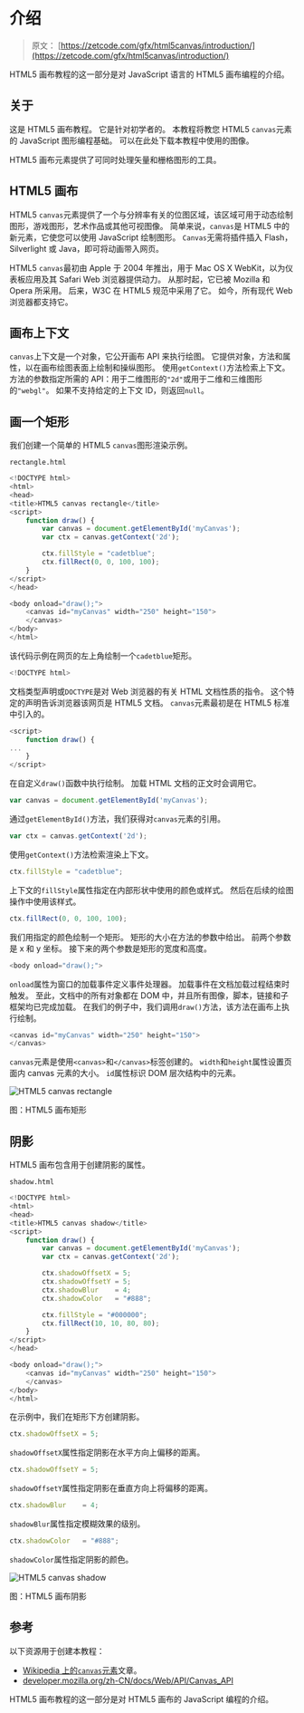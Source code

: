 # 介绍

> 原文： [https://zetcode.com/gfx/html5canvas/introduction/](https://zetcode.com/gfx/html5canvas/introduction/)

HTML5 画布教程的这一部分是对 JavaScript 语言的 HTML5 画布编程的介绍。

## 关于

这是 HTML5 画布教程。 它是针对初学者的。 本教程将教您 HTML5 `canvas`元素的 JavaScript 图形编程基础。 可以在此处下载本教程中使用的图像。

HTML5 画布元素提供了可同时处理矢量和栅格图形的工具。

## HTML5 画布

HTML5 `canvas`元素提供了一个与分辨率有关的位图区域，该区域可用于动态绘制图形，游戏图形，艺术作品或其他可视图像。 简单来说，`canvas`是 HTML5 中的新元素，它使您可以使用 JavaScript 绘制图形。 `Canvas`无需将插件插入 Flash，Silverlight 或 Java，即可将动画带入网页。

HTML5 `canvas`最初由 Apple 于 2004 年推出，用于 Mac OS X WebKit，以为仪表板应用及其 Safari Web 浏览器提供动力。 从那时起，它已被 Mozilla 和 Opera 所采用。 后来，W3C 在 HTML5 规范中采用了它。 如今，所有现代 Web 浏览器都支持它。

## 画布上下文

`canvas`上下文是一个对象，它公开画布 API 来执行绘图。 它提供对象，方法和属性，以在画布绘图表面上绘制和操纵图形。 使用`getContext()`方法检索上下文。 方法的参数指定所需的 API：用于二维图形的`"2d"`或用于二维和三维图形的`"webgl"`。 如果不支持给定的上下文 ID，则返回`null`。

## 画一个矩形

我们创建一个简单的 HTML5 `canvas`图形渲染示例。

`rectangle.html`

```js
<!DOCTYPE html>
<html>
<head>
<title>HTML5 canvas rectangle</title>    
<script>
    function draw() {
        var canvas = document.getElementById('myCanvas');
        var ctx = canvas.getContext('2d');

        ctx.fillStyle = "cadetblue";
        ctx.fillRect(0, 0, 100, 100);
    }    
</script>
</head>

<body onload="draw();">
    <canvas id="myCanvas" width="250" height="150">
    </canvas>
</body>
</html>

```

该代码示例在网页的左上角绘制一个`cadetblue`矩形。

```js
<!DOCTYPE html>

```

文档类型声明或`DOCTYPE`是对 Web 浏览器的有关 HTML 文档性质的指令。 这个特定的声明告诉浏览器该网页是 HTML5 文档。 `canvas`元素最初是在 HTML5 标准中引入的。

```js
<script>
    function draw() {
...
    }    
</script>

```

在自定义`draw()`函数中执行绘制。 加载 HTML 文档的正文时会调用它。

```js
var canvas = document.getElementById('myCanvas');

```

通过`getElementById()`方法，我们获得对`canvas`元素的引用。

```js
var ctx = canvas.getContext('2d');

```

使用`getContext()`方法检索渲染上下文。

```js
ctx.fillStyle = "cadetblue";

```

上下文的`fillStyle`属性指定在内部形状中使用的颜色或样式。 然后在后续的绘图操作中使用该样式。

```js
ctx.fillRect(0, 0, 100, 100);

```

我们用指定的颜色绘制一个矩形。 矩形的大小在方法的参数中给出。 前两个参数是 x 和 y 坐标。 接下来的两个参数是矩形的宽度和高度。

```js
<body onload="draw();">

```

`onload`属性为窗口的加载事件定义事件处理器。 加载事件在文档加载过程结束时触发。 至此，文档中的所有对象都在 DOM 中，并且所有图像，脚本，链接和子框架均已完成加载。 在我们的例子中，我们调用`draw()`方法，该方法在画布上执行绘制。

```js
<canvas id="myCanvas" width="250" height="150">
</canvas>

```

`canvas`元素是使用`<canvas>`和`</canvas>`标签创建的。 `width`和`height`属性设置页面内 canvas 元素的大小。 `id`属性标识 DOM 层次结构中的元素。

![HTML5 canvas rectangle](img/b4bff4c4863a93a3a99ec3dd907db8dd.jpg)

图：HTML5 画布矩形

## 阴影

HTML5 画布包含用于创建阴影的属性。

`shadow.html`

```js
<!DOCTYPE html>
<html>
<head>
<title>HTML5 canvas shadow</title>    
<script>
    function draw() {
        var canvas = document.getElementById('myCanvas');
        var ctx = canvas.getContext('2d');

        ctx.shadowOffsetX = 5;
        ctx.shadowOffsetY = 5;
        ctx.shadowBlur    = 4;
        ctx.shadowColor   = "#888";  

        ctx.fillStyle = "#000000";
        ctx.fillRect(10, 10, 80, 80);
    }    
</script>
</head>

<body onload="draw();">
    <canvas id="myCanvas" width="250" height="150">
    </canvas>
</body>
</html>

```

在示例中，我们在矩形下方创建阴影。

```js
ctx.shadowOffsetX = 5;

```

`shadowOffsetX`属性指定阴影在水平方向上偏移的距离。

```js
ctx.shadowOffsetY = 5;

```

`shadowOffsetY`属性指定阴影在垂直方向上将偏移的距离。

```js
ctx.shadowBlur    = 4;

```

`shadowBlur`属性指定模糊效果的级别。

```js
ctx.shadowColor   = "#888";  

```

`shadowColor`属性指定阴影的颜色。

![HTML5 canvas shadow](img/a5e090c4aa3ef0272324ccb2baf86658.jpg)

图：HTML5 画布阴影

## 参考

以下资源用于创建本教程：

*   [Wikipedia 上的`canvas`元素](https://en.wikipedia.org/wiki/Canvas_element)文章。
*   [developer.mozilla.org/zh-CN/docs/Web/API/Canvas_API](https://developer.mozilla.org/en-US/docs/Web/API/Canvas_API)

HTML5 画布教程的这一部分是对 HTML5 画布的 JavaScript 编程的介绍。